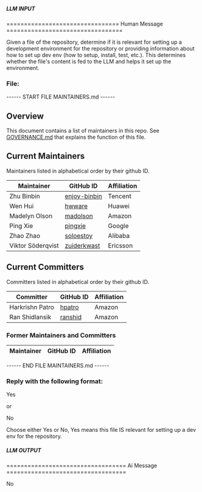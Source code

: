 ##### LLM INPUT #####
================================ Human Message =================================

Given a file of the repository, determine if it is relevant for setting up a development environment for the repository or providing information about how to set up dev env (how to setup, install, test, etc.). This determines whether the file's content is fed to the LLM and helps it set up the environment.

### File:
------ START FILE MAINTAINERS.md ------
## Overview

This document contains a list of maintainers in this repo.
See [GOVERNANCE.md](GOVERNANCE.md) that explains the function of this file.

## Current Maintainers

Maintainers listed in alphabetical order by their github ID.

| Maintainer          | GitHub ID                                       | Affiliation |
| ------------------- | ----------------------------------------------- | ----------- |
| Zhu Binbin          | [enjoy-binbin](https://github.com/enjoy-binbin) | Tencent     |
| Wen Hui             | [hwware](https://github.com/hwware)             | Huawei      |
| Madelyn Olson       | [madolson](https://github.com/madolson)         | Amazon      |
| Ping Xie            | [pingxie](https://github.com/pingxie)           | Google      |
| Zhao Zhao           | [soloestoy](https://github.com/soloestoy)       | Alibaba     |
| Viktor Söderqvist   | [zuiderkwast](https://github.com/zuiderkwast)   | Ericsson    |

## Current Committers

Committers listed in alphabetical order by their github ID.

| Committer           | GitHub ID                                       | Affiliation |
| ------------------- | ----------------------------------------------- | ----------- |
| Harkrishn Patro     | [hpatro](https://github.com/hpatro)             | Amazon      |
| Ran Shidlansik      | [ranshid](https://github.com/ranshid)           | Amazon      |

### Former Maintainers and Committers 

| Maintainer          | GitHub ID                                       | Affiliation |
| ------------------- | ----------------------------------------------- | ----------- |
------ END FILE MAINTAINERS.md ------

### Reply with the following format:

<rel>Yes</rel>

or

<rel>No</rel>

Choose either Yes or No, Yes means this file IS relevant for setting up a dev env for the repository.

##### LLM OUTPUT #####
================================== Ai Message ==================================

<rel>No</rel>